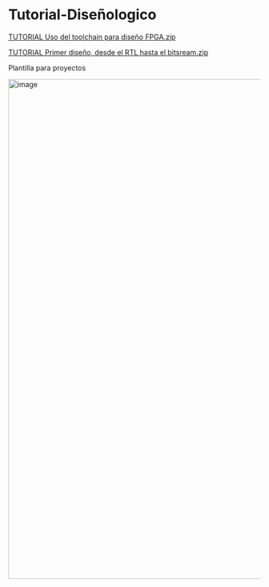 # Tutorial-Diseñologico

[TUTORIAL Uso del toolchain para diseño FPGA.zip](https://github.com/user-attachments/files/21955241/TUTORIAL.open_source_fpga_environment-main.zip)

[TUTORIAL Primer diseño, desde el RTL hasta el bitsream.zip](https://github.com/user-attachments/files/21955242/PROYECTO.TUTORIAL.zip)

Plantilla para proyectos 

<img width="1000" height="1000" alt="image" src="https://github.com/user-attachments/assets/be08f72c-abf0-453e-9284-4c8ab1052952" />
